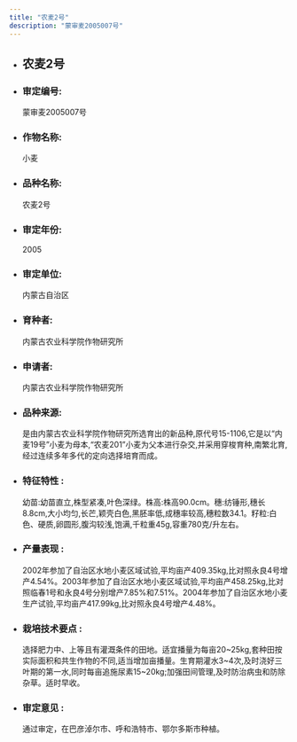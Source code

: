 ```yaml
---
title: "农麦2号"
description: "蒙审麦2005007号"
---
```

* ## 农麦2号
* ###  审定编号:  
   蒙审麦2005007号

*  ### 作物名称:  
   小麦

*   ###  品种名称: 
    农麦2号

*   ### 审定年份: 
    2005

*   ### 审定单位:  
    内蒙古自治区

*   ### 育种者:  
    内蒙古农业科学院作物研究所

*   ### 申请者:  
    内蒙古农业科学院作物研究所

*   ### 品种来源:  
    是由内蒙古农业科学院作物研究所选育出的新品种,原代号15-1106,它是以“内麦19号”小麦为母本,“农麦201”小麦为父本进行杂交,并采用穿梭育种,南繁北育,经过连续多年多代的定向选择培育而成。

*   ### 特征特性 : 
    幼苗:幼苗直立,株型紧凑,叶色深绿。株高:株高90.0cm。穗:纺锤形,穗长8.8cm,大小均匀,长芒,颖壳白色,黑胚率低,成穗率较高,穗粒数34.1。籽粒:白色、硬质,卵圆形,腹沟较浅,饱满,千粒重45g,容重780克/升左右。

*   ### 产量表现 : 
    2002年参加了自治区水地小麦区域试验,平均亩产409.35kg,比对照永良4号增产4.54%。2003年参加了自治区水地小麦区域试验,平均亩产458.25kg,比对照临春1号和永良4号分别增产7.85%和7.51%。2004年参加了自治区水地小麦生产试验,平均亩产417.99kg,比对照永良4号增产4.48%。

*   ### 栽培技术要点 : 
    选择肥力中、上等且有灌溉条件的田地。适宜播量为每亩20~25kg,套种田按实际面积和共生作物的不同,适当增加亩播量。生育期灌水3~4次,及时浇好三叶期的第一水,同时每亩追施尿素15~20kg;加强田间管理,及时防治病虫和防除杂草。适时早收。

*   ### 审定意见 : 
    通过审定，在巴彦淖尔市、呼和浩特市、鄂尔多斯市种植。
